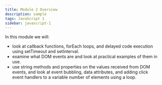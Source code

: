```yaml
---
title: Module 2 Overview
description: sample
tags: JavaScript 1
sidebar: javascript-1
---
```


In this module we will:

- look at callback functions, forEach loops, and delayed code execution using setTimeout and setInterval.
- examine what DOM events are and look at practical examples of them in use.
- use string methods and properties on the values received from DOM events, and look at event bubbling, data attributes, and adding click event handlers to a variable number of elements using a loop.
